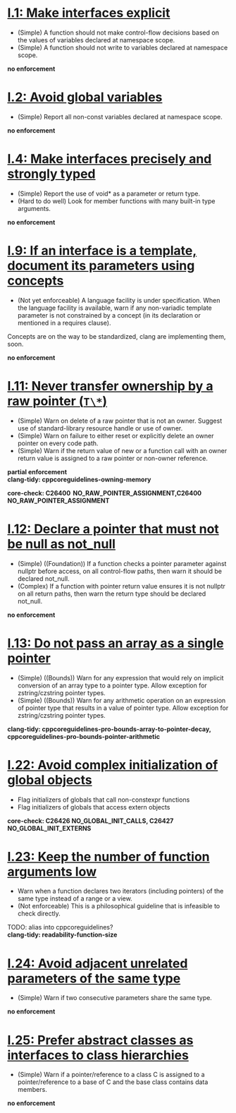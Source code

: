 # [I.1: Make interfaces explicit](https://github.com/isocpp/CppCoreGuidelines/blob/master/CppCoreGuidelines.md#i1-make-interfaces-explicit)

- (Simple) A function should not make control-flow decisions based on the values of variables declared at namespace scope.
- (Simple) A function should not write to variables declared at namespace scope.

**no enforcement**

# [I.2: Avoid global variables](https://github.com/isocpp/CppCoreGuidelines/blob/master/CppCoreGuidelines.md#i2-avoid-global-variables)

- (Simple) Report all non-const variables declared at namespace scope.

**no enforcement**

# [I.4: Make interfaces precisely and strongly typed](https://github.com/isocpp/CppCoreGuidelines/blob/master/CppCoreGuidelines.md#i4-make-interfaces-precisely-and-strongly-typed)

- (Simple) Report the use of void\* as a parameter or return type.
- (Hard to do well) Look for member functions with many built-in type arguments.

**no enforcement**

# [I.9: If an interface is a template, document its parameters using concepts](https://github.com/isocpp/CppCoreGuidelines/blob/master/CppCoreGuidelines.md#i9-if-an-interface-is-a-template-document-its-parameters-using-concepts)

- (Not yet enforceable) A language facility is under specification. When the language facility is available, warn if any non-variadic template parameter is not constrained by a concept (in its declaration or mentioned in a requires clause).

Concepts are on the way to be standardized, clang are implementing them, soon.

**no enforcement**

# [I.11: Never transfer ownership by a raw pointer (`T\*`)](https://github.com/isocpp/CppCoreGuidelines/blob/master/CppCoreGuidelines.md#i11-never-transfer-ownership-by-a-raw-pointer-t)

- (Simple) Warn on delete of a raw pointer that is not an owner<T>. Suggest use of standard-library resource handle or use of owner<T>.
- (Simple) Warn on failure to either reset or explicitly delete an owner pointer on every code path.
- (Simple) Warn if the return value of new or a function call with an owner return value is assigned to a raw pointer or non-owner reference.

**partial enforcement**  
**clang-tidy: cppcoreguidelines-owning-memory**

**core-check: C26400  NO_RAW_POINTER_ASSIGNMENT,C26400 
NO_RAW_POINTER_ASSIGNMENT**

# [I.12: Declare a pointer that must not be null as not_null](https://github.com/isocpp/CppCoreGuidelines/blob/master/CppCoreGuidelines.md#i12-declare-a-pointer-that-must-not-be-null-as-not_null)

- (Simple) ((Foundation)) If a function checks a pointer parameter against nullptr before access, on all control-flow paths, then warn it should be declared not_null.
- (Complex) If a function with pointer return value ensures it is not nullptr on all return paths, then warn the return type should be declared not_null.

**no enforcement**

# [I.13: Do not pass an array as a single pointer](https://github.com/isocpp/CppCoreGuidelines/blob/master/CppCoreGuidelines.md#i13-do-not-pass-an-array-as-a-single-pointer)

- (Simple) ((Bounds)) Warn for any expression that would rely on implicit conversion of an array type to a pointer type. Allow exception for zstring/czstring pointer types.
- (Simple) ((Bounds)) Warn for any arithmetic operation on an expression of pointer type that results in a value of pointer type.  Allow exception for zstring/czstring pointer types.

**clang-tidy: cppcoreguidelines-pro-bounds-array-to-pointer-decay,
cppcoreguidelines-pro-bounds-pointer-arithmetic**

# [I.22: Avoid complex initialization of global objects](https://github.com/isocpp/CppCoreGuidelines/blob/master/CppCoreGuidelines.md#i22-avoid-complex-initialization-of-global-objects)

- Flag initializers of globals that call non-constexpr functions
- Flag initializers of globals that access extern objects

**core-check:
C26426 NO_GLOBAL_INIT_CALLS,
C26427 NO_GLOBAL_INIT_EXTERNS**

# [I.23: Keep the number of function arguments low](https://github.com/isocpp/CppCoreGuidelines/blob/master/CppCoreGuidelines.md#i23-keep-the-number-of-function-arguments-low)

- Warn when a function declares two iterators (including pointers) of the same type instead of a range or a view.
- (Not enforceable) This is a philosophical guideline that is infeasible to check directly.

TODO: alias into cppcoreguidelines?  
**clang-tidy: readability-function-size**

# [I.24: Avoid adjacent unrelated parameters of the same type](https://github.com/isocpp/CppCoreGuidelines/blob/master/CppCoreGuidelines.md#i24-avoid-adjacent-unrelated-parameters-of-the-same-type)

- (Simple) Warn if two consecutive parameters share the same type.

**no enforcement**

# [I.25: Prefer abstract classes as interfaces to class hierarchies](https://github.com/isocpp/CppCoreGuidelines/blob/master/CppCoreGuidelines.md#i25-prefer-abstract-classes-as-interfaces-to-class-hierarchies)

- (Simple) Warn if a pointer/reference to a class C is assigned to a pointer/reference to a base of C and the base class contains data members.

**no enforcement**
